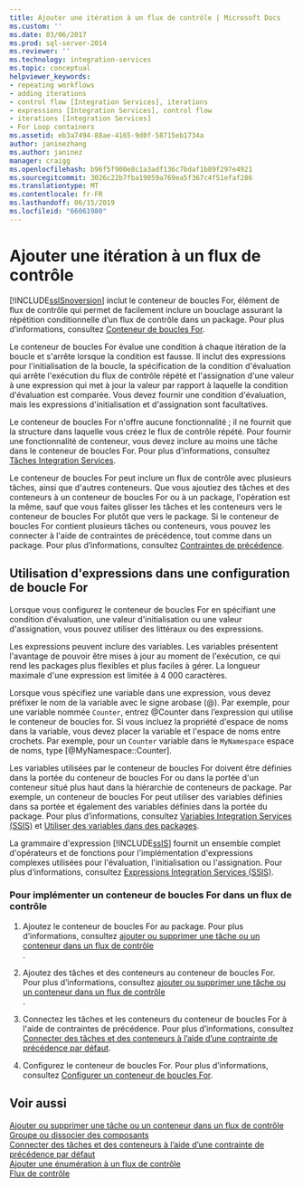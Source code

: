 ```yaml
---
title: Ajouter une itération à un flux de contrôle | Microsoft Docs
ms.custom: ''
ms.date: 03/06/2017
ms.prod: sql-server-2014
ms.reviewer: ''
ms.technology: integration-services
ms.topic: conceptual
helpviewer_keywords:
- repeating workflows
- adding iterations
- control flow [Integration Services], iterations
- expressions [Integration Services], control flow
- iterations [Integration Services]
- For Loop containers
ms.assetid: eb3a7494-88ae-4165-9d0f-58715eb1734a
author: janinezhang
ms.author: janinez
manager: craigg
ms.openlocfilehash: b96f5f900e8c1a3adf136c7bdaf1b89f297e4921
ms.sourcegitcommit: 3026c22b7fba19059a769ea5f367c4f51efaf286
ms.translationtype: MT
ms.contentlocale: fr-FR
ms.lasthandoff: 06/15/2019
ms.locfileid: "66061980"
---
```

# <a name="add-iteration-to-a-control-flow"></a>Ajouter une itération à un flux de contrôle
  [!INCLUDE[ssISnoversion](../includes/ssisnoversion-md.md)] inclut le conteneur de boucles For, élément de flux de contrôle qui permet de facilement inclure un bouclage assurant la répétition conditionnelle d’un flux de contrôle dans un package. Pour plus d’informations, consultez [Conteneur de boucles For](control-flow/for-loop-container.md).  
  
 Le conteneur de boucles For évalue une condition à chaque itération de la boucle et s'arrête lorsque la condition est fausse. Il inclut des expressions pour l'initialisation de la boucle, la spécification de la condition d'évaluation qui arrête l'exécution du flux de contrôle répété et l'assignation d'une valeur à une expression qui met à jour la valeur par rapport à laquelle la condition d'évaluation est comparée. Vous devez fournir une condition d'évaluation, mais les expressions d'initialisation et d'assignation sont facultatives.  
  
 Le conteneur de boucles For n'offre aucune fonctionnalité ; il ne fournit que la structure dans laquelle vous créez le flux de contrôle répété. Pour fournir une fonctionnalité de conteneur, vous devez inclure au moins une tâche dans le conteneur de boucles For. Pour plus d’informations, consultez [Tâches Integration Services](control-flow/integration-services-tasks.md).  
  
 Le conteneur de boucles For peut inclure un flux de contrôle avec plusieurs tâches, ainsi que d'autres conteneurs. Que vous ajoutiez des tâches et des conteneurs à un conteneur de boucles For ou à un package, l'opération est la même, sauf que vous faites glisser les tâches et les conteneurs vers le conteneur de boucles For plutôt que vers le package. Si le conteneur de boucles For contient plusieurs tâches ou conteneurs, vous pouvez les connecter à l'aide de contraintes de précédence, tout comme dans un package. Pour plus d’informations, consultez [Contraintes de précédence](control-flow/precedence-constraints.md).  
  
## <a name="using-expressions-in-for-loop-configuration"></a>Utilisation d'expressions dans une configuration de boucle For  
 Lorsque vous configurez le conteneur de boucles For en spécifiant une condition d'évaluation, une valeur d'initialisation ou une valeur d'assignation, vous pouvez utiliser des littéraux ou des expressions.  
  
 Les expressions peuvent inclure des variables. Les variables présentent l'avantage de pouvoir être mises à jour au moment de l'exécution, ce qui rend les packages plus flexibles et plus faciles à gérer. La longueur maximale d'une expression est limitée à 4 000 caractères.  
  
 Lorsque vous spécifiez une variable dans une expression, vous devez préfixer le nom de la variable avec le signe arobase (@). Par exemple, pour une variable nommée `Counter`, entrez @Counter dans l’expression qui utilise le conteneur de boucles for. Si vous incluez la propriété d'espace de noms dans la variable, vous devez placer la variable et l'espace de noms entre crochets. Par exemple, pour un `Counter` variable dans le `MyNamespace` espace de noms, type [@MyNamespace::Counter].  
  
 Les variables utilisées par le conteneur de boucles For doivent être définies dans la portée du conteneur de boucles For ou dans la portée d'un conteneur situé plus haut dans la hiérarchie de conteneurs de package. Par exemple, un conteneur de boucles For peut utiliser des variables définies dans sa portée et également des variables définies dans la portée du package. Pour plus d’informations, consultez [Variables Integration Services &#40;SSIS&#41;](integration-services-ssis-variables.md) et [Utiliser des variables dans des packages](../../2014/integration-services/use-variables-in-packages.md).  
  
 La grammaire d'expression [!INCLUDE[ssIS](../includes/ssis-md.md)] fournit un ensemble complet d'opérateurs et de fonctions pour l'implémentation d'expressions complexes utilisées pour l'évaluation, l'initialisation ou l'assignation. Pour plus d’informations, consultez [Expressions Integration Services &#40;SSIS&#41;](expressions/integration-services-ssis-expressions.md).  
  
### <a name="to-implement-a-for-loop-container-in-a-control-flow"></a>Pour implémenter un conteneur de boucles For dans un flux de contrôle  
  
1.  Ajoutez le conteneur de boucles For au package. Pour plus d’informations, consultez [ajouter ou supprimer une tâche ou un conteneur dans un flux de contrôle](control-flow/add-or-delete-a-task-or-a-container-in-a-control-flow.md)  
  .  
  
2.  Ajoutez des tâches et des conteneurs au conteneur de boucles For. Pour plus d’informations, consultez [ajouter ou supprimer une tâche ou un conteneur dans un flux de contrôle](control-flow/add-or-delete-a-task-or-a-container-in-a-control-flow.md)  
  .  
  
3.  Connectez les tâches et les conteneurs du conteneur de boucles For à l'aide de contraintes de précédence. Pour plus d’informations, consultez [Connecter des tâches et des conteneurs à l’aide d’une contrainte de précédence par défaut](../../2014/integration-services/connect-tasks-and-containers-by-using-a-default-precedence-constraint.md).  
  
4.  Configurez le conteneur de boucles For. Pour plus d’informations, consultez [Configurer un conteneur de boucles For](../../2014/integration-services/configure-a-for-loop-container.md).  
  
## <a name="see-also"></a>Voir aussi  
 [Ajouter ou supprimer une tâche ou un conteneur dans un flux de contrôle](control-flow/add-or-delete-a-task-or-a-container-in-a-control-flow.md)   
 [Groupe ou dissocier des composants](group-or-ungroup-components.md)   
 [Connecter des tâches et des conteneurs à l’aide d’une contrainte de précédence par défaut](../../2014/integration-services/connect-tasks-and-containers-by-using-a-default-precedence-constraint.md)   
 [Ajouter une énumération à un flux de contrôle](../../2014/integration-services/add-enumeration-to-a-control-flow.md)   
 [Flux de contrôle](control-flow/control-flow.md)  
  
  
